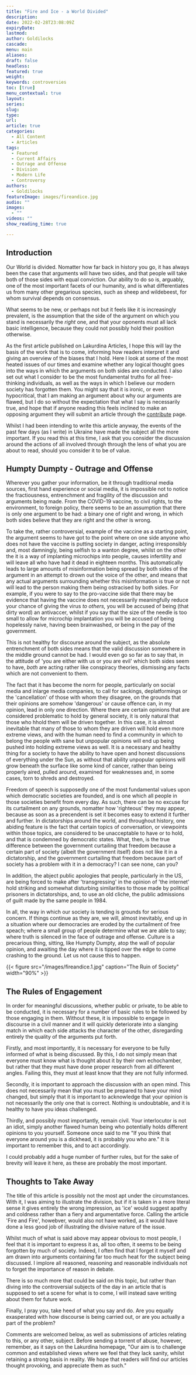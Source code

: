 ```yaml
---
title: "Fire and Ice - a World Divided"
description: 
date: 2022-02-28T23:08:09Z
expiryDate:
lastmod: 
author: Goldilocks
cascade:
menu: main
aliases:
draft: false
headless:
featured: true
weight:
keywords: controversies
toc: [true]
menu_contextual: true
layout:
series:
slug:
type:
url:
article: true
categories:
  - All Content
  - Articles
tags:
  - Featured
  - Current Affairs
  - Outrage and Offense
  - Division
  - Modern Life
  - Controversy
authors:
  - Goldilocks
featureImage: images/fireandice.jpg
audio: ""
images: 
  - ""
videos: ""
show_reading_time: true

---
```



## Introduction  

Our World is divided. Nomatter how far back in history you go, it has always been the case that arguments will have two sides, and that people will take both of those sides with equal conviction. Our ability to do so is, arguably, one of the most important facets of our humanity, and is what differentiates us from many other gregarious species, such as sheep and wildebeest, for whom survival depends on consensus.  

What seems to be new, or perhaps not but it feels like it is increasingly prevalent, is the assumption that the side of the argument on which you stand is necessarily the *right* one, and that your oponents must all lack basic intelligence, because they could not possibly hold their position otherwise.

As the first article published on Lakurdina Articles, I hope this will lay the basis of the work that is to come, informing how readers interpret it and giving an overview of the biases that I hold. Here I look at some of the most heated issues of our times and examine whether any logical thought goes into the ways in which the arguments on both sides are conducted. I also set out what I consider to be the most fundamental truths for all free-thinking individuals, as well as the ways in which I believe our modern society has forgotten them. You might say that it is ironic, or even hypocritical, that I am making an argument about why our arguments are flawed, but I do so without the expectation that what I say is necessarily true, and hope that if anyone reading this feels inclined to make an opposing argument they will submit an article through the [contribute](/contribute) page.  

Whilst I had been intending to write this article anyway, the events of the past few days (as I write) in Ukraine have made the subject all the more important. If you read this at this time, I ask that you consider the discussion around the actions of all involved through through the lens of what you are about to read, should you consider it to be of value.  

## Humpty Dumpty - Outrage and Offense

Wherever you gather your information, be it through traditional media sources, first hand experience or social media, it is impossible not to notice the fractiousness, entrenchment and fragility of the discussion and arguments being made. From the COVID-19 vaccine, to civil rights, to the environment, to foreign policy, there seems to be an assumption that there is only one argument to be had: a binary one of right and wrong, in which both sides believe that they are right and the other is wrong.  

To take the, rather controversial, example of the vaccine as a starting point, the argument seems to have got to the point where on one side anyone who does not have the vaccine is putting society in danger, acting irresponsibly and, most damningly, being selfish to a wanton degree, whilst on the other the it is a way of implanting microchips into people, causes infertility and will leave all who have had it dead in eighteen months. This automatically leads to large amounts of misinformation being spread by both sides of the argument in an attempt to drown out the voice of the other, and means that any actual arguments surrounding whether this misinformation is true or not will lead to the person making them being ostracised by both sides. For example, if you were to say to the pro-vaccine side that there may be evidence that having the vaccine does not necessarily meaningfully reduce your chance of giving the virus *to others,* you will be accused of being (that dirty word) an antivaccer, whilst if you say that the size of the needle is too small to allow for microchip implantation you will be accused of being hopelessly naive, having been brainwashed, or being in the pay of the government.  

This is not healthy for discourse around the subject, as the absolute entrenchment of both sides means that the valid discussion somewhere in the middle ground cannot be had. I would even go so far as to say that, in the attitude of 'you are either with us or you are evil' which both sides seem to have, *both* are acting rather like conspiracy theories, dismissing any facts which are not convenient to them.  

The fact that it has become the norm for people, particularly on social media and inlarge media companies, to call for sackings, deplatformings or the 'cancellation' of those with whom they disagree, on the grounds that their opinions are somehow 'dangerous' or cause offence can, in my opinion, lead in only one direction. Where there are certain opinions that are considered problematic to hold by general society, it is only natural that those who hhold them will be driven together. In this case, it is almost inevitable that many of those to whom they are driven will hold even more extreme views, and with the human need to find a community in which to belong the people with sane but unpopular opinions will end up being pushed into holding extreme views as well. It is a necessary and healthy thing for a society to have the ability to have open and honest discussions of everything under the Sun, as without that ability unpopular opinions will grow beneath the surface like some kind of cancer, rather than being properly aired, pulled around, examined for weaknesses and, in some cases, torn to shreds and destroyed.

Freedom of speech is supposedly one of the most fundamental values upon which democratic societies are founded, and is one which all people in those societies benefit from every day. As such, there can be no excuse for its curtailment on any grounds, nomatter how 'righteous' they may appear, because as soon as a precendent is set it becomes easy to extend it further and further. In dictatorships around the world, and throughout history, one abiding feature is the fact that certain topics of conversation, or viewpoints within those topics, are considered to be unacceptable to have or to hold, and that is condemned by democratic states. What, then, is the true difference between the government curtailing that freedom because a certain part of society (albeit the government itself) does not like it in a dictatorship, and the government curtailing that freedom because part of society has a problem with it in a democracy? I can see none, can you?  

In addition, the abject public apologies that people, particularly in the US, are being forced to make after 'transgressing' in the opinion of 'the internet' hold striking and somewhat disturbing similarities to those made by political prisoners in dictatorships, and, to use an old cliche, the public admissions of guilt made by the same people in 1984.  

In all, the way in which our society is tending is grounds for serious concern. If things continue as they are, we will, almost inevitably, end up in a situation where our democracies are eroded by the curtailment of free speach; where a small group of people determine what we are able to say; where truth is silenced in the face of outrage and offense. Culture is a precarious thing, sitting, like Humpty Dumpty, atop the wall of popular opinion, and awaiting the day where it is tipped over the edge to come crashing to the ground. Let us not cause this to happen.  

{{< figure src="/images/fireandice.1.jpg" caption="The Ruin of Society" width="90%" >}}

## The Rules of Engagement

In order for meaningful discussions, whether public or private, to be able to be conducted, it is necessary for a number of basic rules to be followed by those engaging in them. Without these, it is impossible to engage in discourse in a civil manner and it will quickly deteriorate into a slanging match in which each side attacks the character of the other, disregarding entirely the quality of the arguments put forth.  

Firstly, and most importantly, it is necessary for everyone to be fully informed of what is being discussed. By this, I do not simply mean that everyone must know what is thought about it by their own echochamber, but rather that they must have done proper research from all different angles. Failing this, they must at least know that they are not fully informed.  

Secondly, it is important to approach the discussion with an open mind. This does not necessarily mean that you must be prepared to have your mind changed, but simply that it is important to acknowledge that your opinion is not necessarily the only one that is correct. Nothing is undoubtable, and it is healthy to have you ideas challenged.

Thirdly, and possibly most importantly, remain civil. Your interlocutor is not an idiot, simply another flawed human being who potentially holds different opinions to you yourself. Someone once said to me "If you think that everyone around you is a dickhead, it is probably you who are." It is important to remember this, and to act accordingly.  

I could probably add a huge number of further rules, but for the sake of brevity will leave it here, as these are probably the most important.

## Thoughts to Take Away

The title of this article is possibly not the most apt under the circumstances. With it, I was aiming to illustrate the division, but if it is taken in a more literal sense it gives entirely the wrong impression, as 'ice' would suggest apathy and coldness rather than a fiery and argumentative force. Calling the article 'Fire and Fire', howebver, would also not have worked, as it would have done a less good job of illustrating the divisive nature of the issue.  

Whilst much of what is said above may appear obvious to most people, I feel that it is important to express it as, all too often, it seems to be being forgotten by much of society. Indeed, I often find that I forget it myself and am drawn into arguments containing far too much heat for the subject being discussed. I implore all reasoned, reasoning and reasonable individuals not to forget the importance of reason in debate.  

There is so much more that could be said on this topic, but rather than diving into the controversial subjects of the day in an article that is supposed to set a scene for what is to come, I will instead save writing about them for future work.  

Finally, I pray you, take heed of what you say and do. Are you equally exasperated with how discourse is being carried out, or are you actually a part of the problem?

Comments are welcomed below, as well as submissions of articles relating to this, or any other, subject. Before sending a torrent of abuse, however, remember, as it says on the Lakurdina homepage, "Our aim is to challenge common and established views where we feel that they lack sanity, whilst retaining a strong basis in reality. We hope that readers will find our articles thought provoking, and appreciate them as such."

